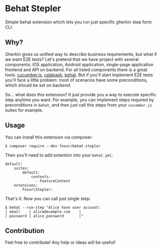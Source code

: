 Behat Stepler
=======================

Simple behat extension which lets you run just specific gherkin step form CLI.

## Why?

Gherkin gives us unified way to describe business requirements, but what if we want E2E tests? Let's pretend that we have project with several components: iOS application, Android application, single-page application frontend and API on backend. For all listed components there is a great tools: [cucumber.js](https://github.com/cucumber/cucumber-js), [calabash](http://calaba.sh/), [behat](http://behat.org). But if you'll start implement E2E tests you'll face a little problem: most of scenarios have some preconditions, which should be set on backend.

So... what does this extension? It just provide you a way to execute specific step anytime you want. For example, you can implement steps required by preconditions in `behat`, and then just call this steps from your `cucumber.js` suites for example.

## Usage

You can install this extension via composer:
```
$ composer require --dev fesor/behat-stepler
```

Then you'll need to add extention into your `behat.yml`:
```
default:
    suites:
        default:
            contexts:
              - FeatureContext
    extensions:
        Fesor\Stepler:
```

That's it. Now you can call just single step:

```
$ behat --run-step "Alice have user account:
| email    | alice@example.com    |
| password | alice_password       |"
```

## Contribution
Feel free to contribute! Any help or ideas will be useful!
